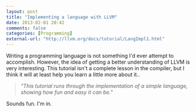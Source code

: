```yaml
---
layout: post
title: "Implementing a language with LLVM"
date: 2013-02-01 20:42
comments: false
categories: [Programming]
external-url: "http://llvm.org/docs/tutorial/LangImpl1.html"
---
```


Writing a programming language is not something I'd ever attempt to accomplish. However, the idea of getting a better understanding of LLVM is very interesting. This tutorial isn't a complete lesson in the compiler, but I think it will at least help you learn a little more about it..

> _"This tutorial runs through the implementation of a simple language, showing how fun and easy it can be."_

Sounds fun. I'm in.
